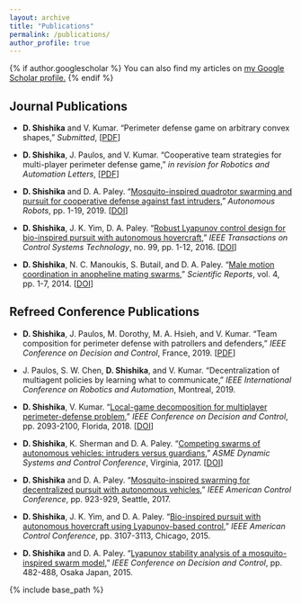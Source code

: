 ```yaml
---
layout: archive
title: "Publications"
permalink: /publications/
author_profile: true
---
```


{% if author.googlescholar %}
  You can also find my articles on <u><a href="{{author.googlescholar}}">my Google Scholar profile</a>.</u>
{% endif %}

Journal Publications
------

 * <b>D. Shishika</b> and V. Kumar. 
 “Perimeter defense game on arbitrary convex shapes,” 
 <i>Submitted</i>, [[PDF](https://dshishika.github.io/files/automatica_shape.pdf)]

 * <b>D. Shishika</b>, J. Paulos, and V. Kumar. 
 “Cooperative team strategies for multi-player perimeter defense game,” 
 <i>in revision for Robotics and Automation Letters</i>, [[PDF](https://dshishika.github.io/files/Shishika2019_J4.pdf)]

 * <b>D. Shishika</b> and D. A. Paley. “[Mosquito-inspired quadrotor swarming and pursuit for cooperative defense against fast intruders](https://link.springer.com/article/10.1007/s10514-018-09827-y),” <i>Autonomous Robots</i>, pp. 1-19, 2019. [[DOI](https://doi.org/10.1007/s10514-018-09827-y)]

 * <b>D. Shishika</b>, J. K. Yim, D. A. Paley. “[Robust Lyapunov control design for bio-inspired pursuit with autonomous hovercraft](https://ieeexplore.ieee.org/abstract/document/7471464),” <i>IEEE Transactions on Control Systems Technology</i>, no. 99, pp. 1-12, 2016. [[DOI](10.1109/TCST.2016.2558538)]

 * <b>D. Shishika</b>, N. C. Manoukis, S. Butail, and D. A. Paley. “[Male motion coordination in anopheline mating swarms](https://www.nature.com/articles/srep06318?origin=ppub),” <i>Scientific Reports</i>, vol. 4, pp. 1-7, 2014. [[DOI](https://doi.org/10.1038/srep06318)]
 

Refreed Conference Publications
------

 * <b>D. Shishika</b>, J. Paulos, M. Dorothy, M. A. Hsieh, and V. Kumar. 
 “Team composition for perimeter defense with patrollers and defenders,” 
 <i> IEEE Conference on Decision and Control</i>, France, 2019. [[PDF](https://dshishika.github.io/files/cdc_2019.pdf)]

 * J. Paulos, S. W. Chen, <b>D. Shishika</b>, and V. Kumar. 
 “Decentralization of multiagent policies by learning what to communicate,” 
 <i>IEEE International Conference on Robotics and Automation</i>, Montreal, 2019.

 * <b>D. Shishika</b>, V. Kumar. 
 “[Local-game decomposition for multiplayer perimeter-defense problem](https://ieeexplore.ieee.org/abstract/document/8618879),” 
 <i>IEEE Conference on Decision and Control</i>, pp. 2093-2100, Florida, 2018. [[DOI](10.1109/CDC.2018.8618879)]

 * <b>D. Shishika</b>, K. Sherman and D. A. Paley. 
 “[Competing swarms of autonomous vehicles: intruders versus guardians](https://asmedigitalcollection.asme.org/DSCC/proceedings-abstract/DSCC2017/58288/V002T14A006/230298),” 
 <i>ASME Dynamic Systems and Control Conference</i>, Virginia, 2017. [[DOI](https://doi.org/10.1115/DSCC2017-5133)]

 * <b>D. Shishika</b> and D. A. Paley. 
 “[Mosquito-inspired swarming for decentralized pursuit with autonomous vehicles](https://ieeexplore.ieee.org/abstract/document/7963071),”
 <i>IEEE American Control Conference</i>, pp. 923-929, Seattle, 2017.

 * <b>D. Shishika</b>, J. K. Yim, and D. A. Paley. 
 “[Bio-inspired pursuit with autonomous hovercraft using Lyapunov-based control](https://ieeexplore.ieee.org/abstract/document/7171810),” 
 <i>IEEE American Control Conference</i>, pp. 3107-3113, Chicago, 2015.

 * <b>D. Shishika</b> and D. A. Paley.
 “[Lyapunov stability analysis of a mosquito-inspired swarm model](https://ieeexplore.ieee.org/abstract/document/7402246),” 
 <i>IEEE Conference on Decision and Control</i>, pp. 482-488, Osaka Japan, 2015.



{% include base_path %}

<!-- {% for post in site.publications reversed %}
  {% include archive-single.html %}
{% endfor %} -->
